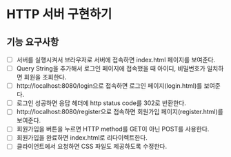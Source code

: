 # HTTP 서버 구현하기

## 기능 요구사항
* [ ] 서버를 실행시켜서 브라우저로 서버에 접속하면 index.html 페이지를 보여준다.
* [ ] Query String을 추가해서 로그인 페이지에 접속했을 때 아이디, 비밀번호가 일치하면 회원을 조회한다.
* [ ] http://localhost:8080/login으로 접속하면 로그인 페이지(login.html)를 보여준다.
* [ ] 로그인 성공하면 응답 헤더에 http status code를 302로 반환한다.
* [ ] http://localhost:8080/register으로 접속하면 회원가입 페이지(register.html)를 보여준다.
* [ ] 회원가입을 버튼을 누르면 HTTP method를 GET이 아닌 POST를 사용한다.
* [ ] 회원가입을 완료하면 index.html로 리다이렉트한다.
* [ ] 클라이언트에서 요청하면 CSS 파일도 제공하도록 수정한다.
